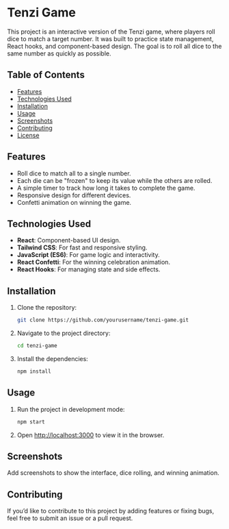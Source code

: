 

# Tenzi Game

This project is an interactive version of the Tenzi game, where players roll dice to match a target number. It was built to practice state management, React hooks, and component-based design. The goal is to roll all dice to the same number as quickly as possible.

## Table of Contents
- [Features](#features)
- [Technologies Used](#technologies-used)
- [Installation](#installation)
- [Usage](#usage)
- [Screenshots](#screenshots)
- [Contributing](#contributing)
- [License](#license)

## Features
- Roll dice to match all to a single number.
- Each die can be "frozen" to keep its value while the others are rolled.
- A simple timer to track how long it takes to complete the game.
- Responsive design for different devices.
- Confetti animation on winning the game.

## Technologies Used
- **React**: Component-based UI design.
- **Tailwind CSS**: For fast and responsive styling.
- **JavaScript (ES6)**: For game logic and interactivity.
- **React Confetti**: For the winning celebration animation.
- **React Hooks**: For managing state and side effects.

## Installation

1. Clone the repository:
    ```bash
    git clone https://github.com/yourusername/tenzi-game.git
    ```
2. Navigate to the project directory:
    ```bash
    cd tenzi-game
    ```
3. Install the dependencies:
    ```bash
    npm install
    ```

## Usage

1. Run the project in development mode:
    ```bash
    npm start
    ```
2. Open [http://localhost:3000](http://localhost:3000) to view it in the browser.

## Screenshots
Add screenshots to show the interface, dice rolling, and winning animation.

## Contributing
If you’d like to contribute to this project by adding features or fixing bugs, feel free to submit an issue or a pull request.

